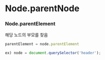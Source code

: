 # Node.parentNode

### Node.parentElement

해당 노드의 부모를 찾음

```jsx
parentElement = node.parentElement

ex) node = document.querySelector('header');
```